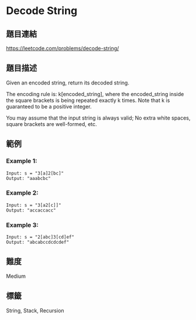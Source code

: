 # Decode String

## 題目連結
https://leetcode.com/problems/decode-string/

## 題目描述
Given an encoded string, return its decoded string.

The encoding rule is: k[encoded_string], where the encoded_string inside the square brackets is being repeated exactly k times. Note that k is guaranteed to be a positive integer.

You may assume that the input string is always valid; No extra white spaces, square brackets are well-formed, etc.

## 範例

### Example 1:
```
Input: s = "3[a]2[bc]"
Output: "aaabcbc"
```

### Example 2:
```
Input: s = "3[a2[c]]"
Output: "accaccacc"
```

### Example 3:
```
Input: s = "2[abc]3[cd]ef"
Output: "abcabccdcdcdef"
```

## 難度
Medium

## 標籤
String, Stack, Recursion
